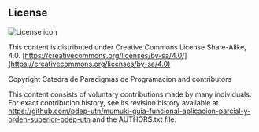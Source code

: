## License
![License icon](https://licensebuttons.net/l/by-sa/3.0/88x31.png)

This content is distributed under Creative Commons License Share-Alike, 4.0. [https://creativecommons.org/licenses/by-sa/4.0/](https://creativecommons.org/licenses/by-sa/4.0)

Copyright Catedra de Paradigmas de Programacion and contributors

This content consists of voluntary contributions made by many
individuals. For exact contribution history, see its revision history
available at https://github.com/pdep-utn/mumuki-guia-funcional-aplicacion-parcial-y-orden-superior-pdep-utn and the AUTHORS.txt file.

